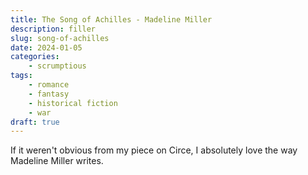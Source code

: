 ```yaml
---
title: The Song of Achilles - Madeline Miller
description: filler
slug: song-of-achilles
date: 2024-01-05
categories:
    - scrumptious
tags:
    - romance
    - fantasy
    - historical fiction
    - war
draft: true
---
```


If it weren't obvious from my piece on Circe, I absolutely love the way Madeline Miller writes.

